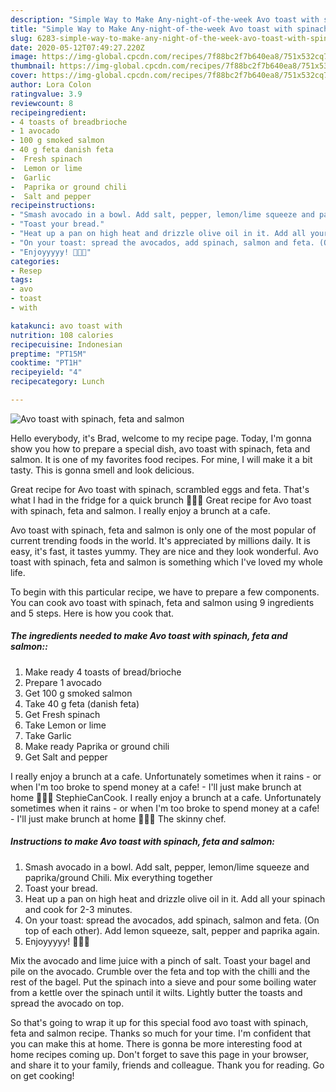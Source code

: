 ```yaml
---
description: "Simple Way to Make Any-night-of-the-week Avo toast with spinach, feta and salmon"
title: "Simple Way to Make Any-night-of-the-week Avo toast with spinach, feta and salmon"
slug: 6283-simple-way-to-make-any-night-of-the-week-avo-toast-with-spinach-feta-and-salmon
date: 2020-05-12T07:49:27.220Z
image: https://img-global.cpcdn.com/recipes/7f88bc2f7b640ea8/751x532cq70/avo-toast-with-spinach-feta-and-salmon-recipe-main-photo.jpg
thumbnail: https://img-global.cpcdn.com/recipes/7f88bc2f7b640ea8/751x532cq70/avo-toast-with-spinach-feta-and-salmon-recipe-main-photo.jpg
cover: https://img-global.cpcdn.com/recipes/7f88bc2f7b640ea8/751x532cq70/avo-toast-with-spinach-feta-and-salmon-recipe-main-photo.jpg
author: Lora Colon
ratingvalue: 3.9
reviewcount: 8
recipeingredient:
- 4 toasts of breadbrioche
- 1 avocado
- 100 g smoked salmon
- 40 g feta danish feta
-  Fresh spinach
-  Lemon or lime
-  Garlic
-  Paprika or ground chili
-  Salt and pepper
recipeinstructions:
- "Smash avocado in a bowl. Add salt, pepper, lemon/lime squeeze and paprika/ground Chili. Mix everything together"
- "Toast your bread."
- "Heat up a pan on high heat and drizzle olive oil in it. Add all your spinach and cook for 2-3 minutes."
- "On your toast: spread the avocados, add spinach, salmon and feta. (On top of each other). Add lemon squeeze, salt, pepper and paprika again."
- "Enjoyyyyy! 🥑🍞🥬"
categories:
- Resep
tags:
- avo
- toast
- with

katakunci: avo toast with
nutrition: 108 calories
recipecuisine: Indonesian
preptime: "PT15M"
cooktime: "PT1H"
recipeyield: "4"
recipecategory: Lunch

---
```



![Avo toast with spinach, feta and salmon](https://img-global.cpcdn.com/recipes/7f88bc2f7b640ea8/751x532cq70/avo-toast-with-spinach-feta-and-salmon-recipe-main-photo.jpg)

Hello everybody, it's Brad, welcome to my recipe page. Today, I'm gonna show you how to prepare a special dish, avo toast with spinach, feta and salmon. It is one of my favorites food recipes. For mine, I will make it a bit tasty. This is gonna smell and look delicious.

Great recipe for Avo toast with spinach, scrambled eggs and feta. That&#39;s what I had in the fridge for a quick brunch 💁🏼‍♀️ Great recipe for Avo toast with spinach, feta and salmon. I really enjoy a brunch at a cafe.

Avo toast with spinach, feta and salmon is only one of the most popular of current trending foods in the world. It's appreciated by millions daily. It is easy, it's fast, it tastes yummy. They are nice and they look wonderful. Avo toast with spinach, feta and salmon is something which I've loved my whole life.


To begin with this particular recipe, we have to prepare a few components. You can cook avo toast with spinach, feta and salmon using 9 ingredients and 5 steps. Here is how you cook that.

##### The ingredients needed to make Avo toast with spinach, feta and salmon::

1. Make ready 4 toasts of bread/brioche
1. Prepare 1 avocado
1. Get 100 g smoked salmon
1. Take 40 g feta (danish feta)
1. Get  Fresh spinach
1. Take  Lemon or lime
1. Take  Garlic
1. Make ready  Paprika or ground chili
1. Get  Salt and pepper


I really enjoy a brunch at a cafe. Unfortunately sometimes when it rains - or when I&#39;m too broke to spend money at a cafe! - I&#39;ll just make brunch at home 🙌🏼🥑 StephieCanCook. I really enjoy a brunch at a cafe. Unfortunately sometimes when it rains - or when I&#39;m too broke to spend money at a cafe! - I&#39;ll just make brunch at home 🙌🏼🥑 The skinny chef. 

##### Instructions to make Avo toast with spinach, feta and salmon:

1. Smash avocado in a bowl. Add salt, pepper, lemon/lime squeeze and paprika/ground Chili. Mix everything together
1. Toast your bread.
1. Heat up a pan on high heat and drizzle olive oil in it. Add all your spinach and cook for 2-3 minutes.
1. On your toast: spread the avocados, add spinach, salmon and feta. (On top of each other). Add lemon squeeze, salt, pepper and paprika again.
1. Enjoyyyyy! 🥑🍞🥬


Mix the avocado and lime juice with a pinch of salt. Toast your bagel and pile on the avocado. Crumble over the feta and top with the chilli and the rest of the bagel. Put the spinach into a sieve and pour some boiling water from a kettle over the spinach until it wilts. Lightly butter the toasts and spread the avocado on top. 

So that's going to wrap it up for this special food avo toast with spinach, feta and salmon recipe. Thanks so much for your time. I'm confident that you can make this at home. There is gonna be more interesting food at home recipes coming up. Don't forget to save this page in your browser, and share it to your family, friends and colleague. Thank you for reading. Go on get cooking!
